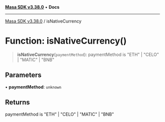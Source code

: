 [**Masa SDK v3.38.0**](../README.md) • **Docs**

***

[Masa SDK v3.38.0](../globals.md) / isNativeCurrency

# Function: isNativeCurrency()

> **isNativeCurrency**(`paymentMethod`): paymentMethod is "ETH" \| "CELO" \| "MATIC" \| "BNB"

## Parameters

• **paymentMethod**: `unknown`

## Returns

paymentMethod is "ETH" \| "CELO" \| "MATIC" \| "BNB"
